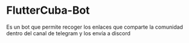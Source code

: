 # FlutterCuba-Bot

Es un bot que permite recoger los enlaces que comparte la comunidad dentro del canal de telegram y los envía a discord